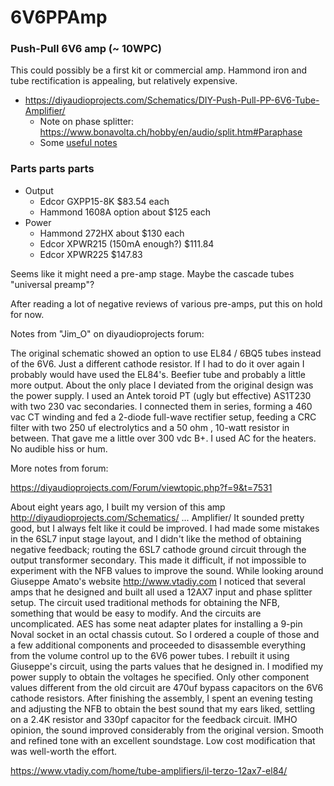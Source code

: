 # 6V6PPAmp
### Push-Pull 6V6 amp (~ 10WPC)

This could possibly be a first kit or commercial amp.  Hammond iron and tube rectification
is appealing, but relatively expensive.

 * https://diyaudioprojects.com/Schematics/DIY-Push-Pull-PP-6V6-Tube-Amplifier/
   * Note on phase splitter: https://www.bonavolta.ch/hobby/en/audio/split.htm#Paraphase
   * Some [useful notes](http://diyaudioprojects.com/Forum/viewtopic.php?f=9&t=6305)

### Parts parts parts

* Output
  * Edcor GXPP15-8K $83.54 each
  * Hammond 1608A option about $125 each
* Power
  * Hammond 272HX about $130 each
  * Edcor XPWR215 (150mA enough?) $111.84
  * Edcor XPWR225 $147.83


Seems like it might need a pre-amp stage.  Maybe the cascade tubes
"universal preamp"?

After reading a lot of negative reviews of various pre-amps, put this
on hold for now.

Notes from "Jim_O" on diyaudioprojects forum:

The original schematic showed an option to use EL84 / 6BQ5 tubes
instead of the 6V6. Just a different cathode resistor. If I had to do
it over again I probably would have used the EL84's. Beefier tube and
probably a little more output. About the only place I deviated from
the original design was the power supply. I used an Antek toroid PT
(ugly but effective) AS1T230 with two 230 vac secondaries. I connected
them in series, forming a 460 vac CT winding and fed a 2-diode
full-wave rectifier setup, feeding a CRC filter with two 250 uf
electrolytics and a 50 ohm , 10-watt resistor in between. That gave me
a little over 300 vdc B+. I used AC for the heaters. No audible hiss
or hum.

More notes from forum:

https://diyaudioprojects.com/Forum/viewtopic.php?f=9&t=7531

About eight years ago, I built my version of this amp
http://diyaudioprojects.com/Schematics/ ... Amplifier/ It sounded
pretty good, but I always felt like it could be improved. I had made
some mistakes in the 6SL7 input stage layout, and I didn't like the
method of obtaining negative feedback; routing the 6SL7 cathode ground
circuit through the output transformer secondary. This made it
difficult, if not impossible to experiment with the NFB values to
improve the sound.  While looking around Giuseppe Amato's website
http://www.vtadiy.com I noticed that several amps that he designed and
built all used a 12AX7 input and phase splitter setup. The circuit
used traditional methods for obtaining the NFB, something that would
be easy to modify. And the circuits are uncomplicated.  AES has some
neat adapter plates for installing a 9-pin Noval socket in an octal
chassis cutout. So I ordered a couple of those and a few additional
components and proceeded to disassemble everything from the volume
control up to the 6V6 power tubes. I rebuilt it using Giuseppe's
circuit, using the parts values that he designed in.  I modified my
power supply to obtain the voltages he specified. Only other component
values different from the old circuit are 470uf bypass capacitors on
the 6V6 cathode resistors.  After finishing the assembly, I spent an
evening testing and adjusting the NFB to obtain the best sound that my
ears liked, settling on a 2.4K resistor and 330pf capacitor for the
feedback circuit.  IMHO opinion, the sound improved considerably from
the original version. Smooth and refined tone with an excellent
soundstage. Low cost modification that was well-worth the effort.

https://www.vtadiy.com/home/tube-amplifiers/il-terzo-12ax7-el84/

